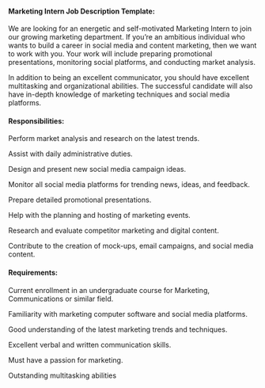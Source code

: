 
#### Marketing Intern Job Description Template:

We are looking for an energetic and self-motivated Marketing Intern to join our growing marketing department. If you’re an ambitious individual who wants to build a career in social media and content marketing, then we want to work with you. Your work will include preparing promotional presentations, monitoring social platforms, and conducting market analysis.

In addition to being an excellent communicator, you should have excellent multitasking and organizational abilities. The successful candidate will also have in-depth knowledge of marketing techniques and social media platforms.

#### Responsibilities:

Perform market analysis and research on the latest trends.

Assist with daily administrative duties.

Design and present new social media campaign ideas.

Monitor all social media platforms for trending news,
ideas, and feedback.

Prepare detailed promotional presentations.

Help with the planning and hosting of marketing events.

Research and evaluate competitor marketing and digital content.

Contribute to the creation of mock-ups, email campaigns, and social media content.

#### Requirements:

Current enrollment in an undergraduate course for Marketing, Communications or similar field.

Familiarity with marketing computer software and social media platforms.

Good understanding of the latest marketing trends and techniques.

Excellent verbal and written communication skills.

Must have a passion for marketing.

Outstanding multitasking abilities
